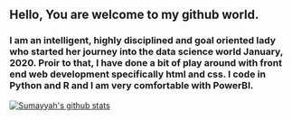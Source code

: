 ## Hello, You are welcome to my github world.
### I am an intelligent, highly disciplined and goal oriented lady who started her journey into the data science world January, 2020. Proir to that, I have done a bit of play around with front end web development specifically html and css. I code in Python and R and I am very comfortable with PowerBI.

[![Sumayyah's github stats](https://github-readme-stats.vercel.app/api?username=Sumta4real1&count_private=true&show_icons=true&theme=radical&hide_rank=false)](https://github.com/anuraghazra/github-readme-stats)



<!--
**Sumta4real/Sumta4real** is a ✨ _special_ ✨ repository because its `README.md` (this file) appears on your GitHub profile.

Here are some ideas to get you started:

- 🔭 I’m currently working on ...
- 🌱 I’m currently learning ...
- 👯 I’m looking to collaborate on ...
- 🤔 I’m looking for help with ...
- 💬 Ask me about ...
- 📫 How to reach me: ...
- 😄 Pronouns: ...
- ⚡ Fun fact: ...
-->
